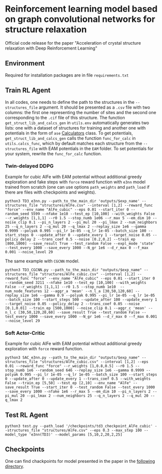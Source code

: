 # Reinforcement learning model based on graph convolutional networks for structure relaxation 

Official code release for the paper "Acceleration of crystal structure relaxation with Deep Reinforcement Learning" 

## Environment

Required for installation packages are in file `requirements.txt`

## Train RL Agent 

In all codes, one needs to define the path to the structures in the `--structures_file` argument. It should be presented as a `.csv` file with two columns: the first one representing the number of sites and the second one corresponding to the `.cif` file of this structure. The function `get_struct_lib_and_calcs_gen` in `utils.env` automatically generates two lists: one with a dataset of structures for training and another one with potentials in the form of `ase` [Calculators](https://wiki.fysik.dtu.dk/ase/ase/calculators/calculators.html) class. To get potentials, `get_struct_lib_and_calcs_gen` calls the function `func_for_calc` in `utils.calcs_func`, which by default matches each structure from the `--structures_file` with EAM potentials in the `EAM` folder. To set potentials for your system, rewrite the `func_for_calc` function.

### Twin-delayed DDPG 

Example for cubic AlFe with EAM potential without additional greedy exploration and fake steps with `force` reward function with `e3nn` model trained from scratch (one can use options `path_weights` and `path_load` if there are files with checkpoints and weights). 

`python3 TD3_e3nn.py --path_to_the_main_dir 'outputs/$exp_name' --structures_file "structures/AlFe.csv" --interval [1,2] --reward_func "force" --env_name "AlFe_cubic" --eps 0.01 --start_iter 0 --random_seed 5599 --nfake 1e10 --test_ep [10,100] --with_weights False --r_weights [1,1,1] --r0 1.5 --stop_numb 1e06 --r_max 5 --em_dim 10 --noise_clip 0.1 --pi_n_layers 2 --pi_mul 20 --pi_lmax 2 --num_neighbors 25 --q_n_layers 2 --q_mul 20 --q_lmax 2 --replay_size 1e6 --gamma 0.9999 --polyak 0.995 --pi_lr 1e-05 --q_lr 1e-05 --batch_size 100 --start_steps 0 --update_after 0 --update_every 1 --target_noise 0.05 --policy_delay 2 --trans_coef 0.5 --noise [0.2,0.2] --train_ep [800,1000] --save_result True --test_random False --expl_mode 'state' --test_every 1000 --save_every 1000 --N_gr 1e6 --d_r_max 0 --f_max 0.001 --noise_level 29`

The same example with `CGCNN` model. 

`python3 TD3_CGCNN.py --path_to_the_main_dir "outputs/$exp_name" --structures_file "structures/AlFe_cubic.csv" --interval [1,2] --reward_func "force" --env_name "AlFe_cubic" --eps 0.01 --start_iter 0 --random_seed 3211 --nfake 1e10 --test_ep [10,100] --with_weights False --r_weights [1,1,1] --r0 1.5 --stop_numb 1e10  --num_node_features 12 --aggr_a 'mean' --n_l_a [30,50,120,60] --replay_size 1e6 --gamma 0.9 --polyak 0.995 --pi_lr 1e-05 --q_lr 1e-05 --batch_size 100 --start_steps 500 --update_after 100 --update_every 1 --target_noise 0.05 --policy_delay 2 --trans_coef 0.05 --noise [0.1,0.01] --train_ep [500,1000] --noise_clip 0.1 --aggr_c 'mean' --n_l_c [30,50,120,20,60] --save_result True --test_random False --test_every 1000 --save_every 1000 --N_gr 1e6 --d_r_max 0 --f_max 0.001 --noise_level 29`

### Soft Actor-Critic 

Example for cubic AlFe with EAM potential without additional greedy exploration with `force` reward function. 

`python3 SAC_e3nn.py --path_to_the_main_dir "outputs/$exp_name" --structures_file "structures/AlFe_cubic.csv" --interval [1,2] --eps 0.01 --reward_func "force" --r_weights [1,0.8,0.5] --r0 1.5 --stop_numb 1e6 --random_seed 646 --replay_size 1e6 --gamma 0.9999 --polyak 0.995 --pi_lr 1e-05 --q_lr 1e-05 --batch_size 100 --start_steps 0 --update_after 0 --update_every 1 --trans_coef 0.5 --with_weights False --train_ep [5,50] --test_ep [2,10] --env_name "AlFe" --save_result True --start_iter 0 --test_random False --test_every 1000 --save_every 1000 --nfake 1e6 --r_max 5 --em_dim 10 --pi_n_layers 2 --pi_mul 20 --pi_lmax 2 --num_neighbors 25 --q_n_layers 2 --q_mul 20 --q_lmax 2`

  ## Test RL Agent 

`python3 test.py --path_load '/checkpoints/td3_checkpoint_AlFe_cubic' --structures_file "structures/AlFe.csv" --eps 0.3 --max_step 100 --model_type 'e3nn(TD3)' --model_params [5,10,2,20,2,25]`

## Checkpoints 

One can find chackpoints for model presented in the paper in the [following directory](https://drive.google.com/drive/folders/1TSmsNDrnJUma8gWPG9BUlwtLYRhxxn0H?usp=sharing). 

